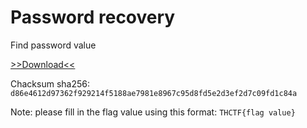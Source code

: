 # Password recovery

Find password value 

[>>Download<<](https://drive.google.com/file/d/1X0TYsMFSNWBbU9oRsyzqMPeV5cblDaeI/view?usp=sharing)

Chacksum sha256: `d86e4612d97362f929214f5188ae7981e8967c95d8fd5e2d3ef2d7c09fd1c84a`

Note: please fill in the flag value using this format: `THCTF{flag value}`
